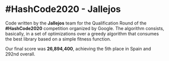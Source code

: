 # #HashCode2020 - Jallejos

Code written by the __Jallejos__ team for the Qualification Round of the __#HashCode2020__ competition organized by Google. The algorithm consists, basically, in a set of optimizations over a greedy algorithm that consumes the best library based on a simple fitness function. 

Our final score was __26,894,400__, achieving the 5th place in Spain and 292nd overall.
